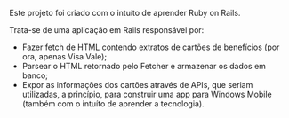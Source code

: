 Este projeto foi criado com o intuíto de aprender Ruby on Rails.

Trata-se de uma aplicação em Rails responsável por:
- Fazer fetch de HTML contendo extratos de cartões de benefícios (por ora, apenas Visa Vale);
- Parsear o HTML retornado pelo Fetcher e armazenar os dados em banco;
- Expor as informações dos cartões através de APIs, que seriam utilizadas, a princípio, para construir uma app para Windows Mobile (também com o intuíto de aprender a tecnologia).
